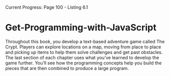 Current Progress: Page 100 - Listing 6.1

# Get-Programming-with-JavaScript
Throughout this book, you develop a text-based adventure game called The Crypt. Players can explore locations on a map, moving from place to place and picking up items to help them solve challenges and get past obstacles. The last section of each chapter uses what you’ve learned to develop the game further. You’ll see how the programming concepts help you build the pieces that are then combined to produce a large program.
